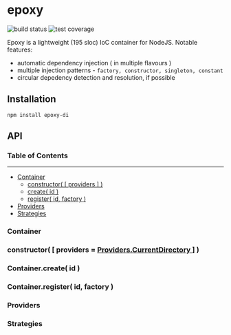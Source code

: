 # epoxy

![build status](https://img.shields.io/travis/gimre/epoxy/master.svg?style=flat-square)
![test coverage](https://img.shields.io/codecov/c/github/gimre/epoxy/master.svg?style=flat-square)

Epoxy is a lightweight (195 sloc) IoC container for NodeJS. Notable features:
  * automatic dependency injection ( in multiple flavours )
  * multiple injection patterns - ```factory, constructor, singleton, constant```
  * circular depedency detection and resolution, if possible

## Installation
```npm install epoxy-di```

## API
### Table of Contents
---
  * [ Container ]( #container )
      * [ constructor( [ providers ] ) ]( #constructor-providers-providerscurrentdirectory )
      * [ create( id ) ]( #containercreate-id )
      * [ register( id, factory ) ]( #containerregister-id-factory )
  * [ Providers ]( #providers )
  * [ Strategies ]( #strategies )

### **Container**
### **constructor( [ providers = [ Providers.CurrentDirectory ]( #providers ) ] )**
### **Container.create( id )**
### **Container.register( id, factory )**
### **Providers**
### **Strategies**
